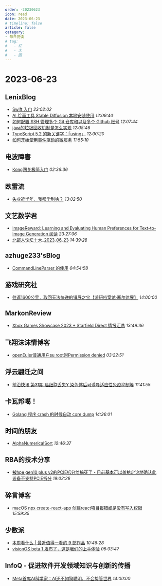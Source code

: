 ```yaml
---
order: -20230623
icon: read
date: 2023-06-23
# timeline: false
article: false
category:
- 每日悦读
# tag:
#   - 红
#   - 大
#   - 圆
---
```


# 2023-06-23 
## LenixBlog<span></span>
* [Swift 入门](https://blog.p2hp.com/archives/11213) *23:02:02* 
* [AI 绘画工具 Stable Diffusion 本地安装使用](https://blog.p2hp.com/archives/11209) *12:09:40* 
* [如何配置 SSH 管理多个 Git 仓库和以及多个 Github 账号](https://blog.p2hp.com/archives/11207) *12:07:44* 
* [java的垃圾回收机制是怎么实现](https://blog.p2hp.com/archives/11205) *12:05:46* 
* [TypeScript 5.2 的新关键字：「using」](https://blog.p2hp.com/archives/11203) *12:00:20* 
* [如何开始使用事件驱动的微服务](https://blog.p2hp.com/archives/11200) *11:55:10* 
## 电波障害<span></span>
* [Kong网关极简入门](https://sund.site/posts/2023/kong-gateway/) *02:36:36* 
## 欧雷流<span></span>
* [失业近半年，我都学到啥？](https://ourai.ws/posts/what-i-have-learned-in-2023-q2/) *13:02:50* 
## 文艺数学君<span></span>
* [ImageReward: Learning and Evaluating Human Preferences for Text-to-Image Generation 阅读](https://mathpretty.com/16054.html) *23:27:06* 
* [北邮人论坛十大_2023_06_23](https://mathpretty.com/16048.html) *14:39:28* 
## azhuge233'sBlog<span></span>
* [CommandLineParser 的使用](https://azhuge233.com/commandlineparser-%e7%9a%84%e4%bd%bf%e7%94%a8/) *04:54:58* 
## 游戏研究社<span></span>
* [往返1600公里，取回无法快递的镇展之宝【游研档案馆·塞尔达展】](https://player.bilibili.com/player.html?bvid=1fN411S7UB&page=1) *14:00:00* 
## MarkonReview<span></span>
* [Xbox Games Showcase 2023 + Starfield Direct 情报汇总](https://markonreview.com/2023/06/23/xbox-games-showcase-2023-starfield-direct/) *13:49:36* 
## 飞翔沫沫情博客<span></span>
* [openEuler普通用户su root时Permission denied](https://www.fxkjnj.com/4443/) *03:22:51* 
## 浮云翩迁之间<span></span>
* [前沿快讯 第31期 癌细胞丢失Y 染色体后可诱导适应性免疫抑制等](https://blognas.hwb0307.com/other/5320) *11:41:55* 
## 卡瓦邦噶！<span></span>
* [Golang 程序 crash 的时候自动 core dump](https://www.kawabangga.com/posts/5175) *14:36:01* 
## 时间的朋友<span></span>
* [AlphaNumericalSort](https://blog.storycn.cn/posts/2023/06/alphanumericalsort/) *10:46:37* 
## RBA的技术分享<span></span>
* [被hpe gen10 plus v2的PCIE拆分给搞死了 - 目前基本可以盖棺定论地确认此设备不支持PCIE拆分](https://www.firfor.cn/articles/2023/06/23/1687519101120.html) *19:02:29* 
## 碎言博客<span></span>
* [macOS npx create-react-app 创建react项目报错或是没有写入权限](https://suiyan.cc/2023/20230623155935.html) *15:59:35* 
## 少数派<span></span>
* [本周看什么 | 最近值得一看的 9 部作品](https://sspai.com/post/80540) *10:46:28* 
* [visionOS beta 1 发布了，这是我们的上手体验](https://sspai.com/post/80536) *06:03:47* 
## InfoQ - 促进软件开发领域知识与创新的传播<span></span>
* [Meta首席AI科学家：AI还不如狗聪明，不会接管世界](https://www.infoq.cn/article/48flilec2Vo8kCaPsXZM?utm_source=rss&utm_medium=article) *14:00:00* 
